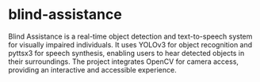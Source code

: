 # blind-assistance
Blind Assistance is a real-time object detection and text-to-speech system for visually impaired individuals. It uses YOLOv3 for object recognition and pyttsx3 for speech synthesis, enabling users to hear detected objects in their surroundings. The project integrates OpenCV for camera access, providing an interactive and accessible experience.
